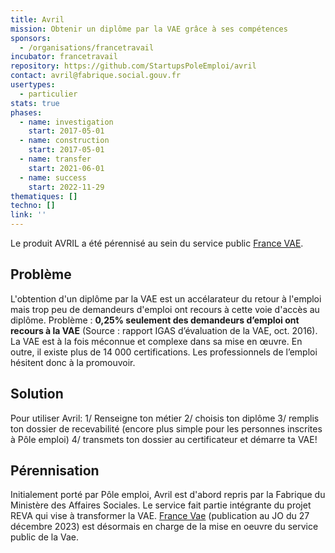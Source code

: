 ```yaml
---
title: Avril
mission: Obtenir un diplôme par la VAE grâce à ses compétences
sponsors:
  - /organisations/francetravail
incubator: francetravail
repository: https://github.com/StartupsPoleEmploi/avril
contact: avril@fabrique.social.gouv.fr
usertypes:
  - particulier
stats: true
phases:
  - name: investigation
    start: 2017-05-01
  - name: construction
    start: 2017-05-01
  - name: transfer
    start: 2021-06-01
  - name: success
    start: 2022-11-29
thematiques: []
techno: []
link: ''
---
```

Le produit AVRIL a été pérennisé au sein du service public [France VAE](https://beta.gouv.fr/startups/reva.html).

## Problème

L'obtention d'un diplôme par la VAE est un accélarateur du retour à l'emploi mais trop peu de demandeurs d'emploi ont recours à cette voie d'accès au diplôme.
Problème : __0,25% seulement des demandeurs d’emploi ont recours à la VAE__ (Source : rapport IGAS d’évaluation de la VAE, oct. 2016). La VAE est à la fois méconnue et complexe dans sa mise en œuvre. En outre, il existe plus de 14 000 certifications. Les professionnels de l’emploi hésitent donc à la promouvoir.

## Solution

Pour utiliser Avril:
1/ Renseigne ton métier
2/ choisis ton diplôme
3/ remplis ton dossier de recevabilité (encore plus simple pour les personnes inscrites à Pôle emploi)
4/ transmets ton dossier au certificateur et démarre ta VAE!

## Pérennisation

Initialement porté par Pôle emploi, Avril est d'abord repris par la Fabrique du Ministère des Affaires Sociales. Le service fait partie intégrante du projet REVA qui vise à transformer la VAE.
[France Vae](https://vae.gouv.fr) (publication au JO du 27 décembre 2023) est désormais en charge de la mise en oeuvre du service public de la Vae.


